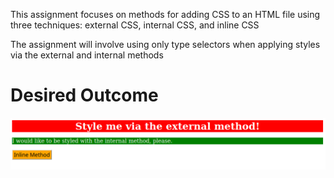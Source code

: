 This assignment focuses on methods for adding CSS to an HTML file using three techniques: external CSS, internal CSS, and inline CSS  

The assignment will involve using only type selectors when applying styles via the external and internal methods  

# Desired Outcome
![Desired Outcome](https://github.com/yingying1712/foundations/blob/main/01-css-methods/desired-outcome.png?raw=true)
